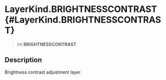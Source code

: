 LayerKind.BRIGHTNESSCONTRAST {#LayerKind.BRIGHTNESSCONTRAST}
============================

> int **BRIGHTNESSCONTRAST**

Description
-----------

Brightness contrast adjustment layer.
